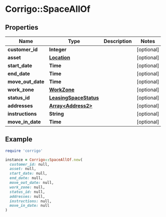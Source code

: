 # Corrigo::SpaceAllOf

## Properties

| Name | Type | Description | Notes |
| ---- | ---- | ----------- | ----- |
| **customer_id** | **Integer** |  | [optional] |
| **asset** | [**Location**](Location.md) |  | [optional] |
| **start_date** | **Time** |  | [optional] |
| **end_date** | **Time** |  | [optional] |
| **move_out_date** | **Time** |  | [optional] |
| **work_zone** | [**WorkZone**](WorkZone.md) |  | [optional] |
| **status_id** | [**LeasingSpaceStatus**](LeasingSpaceStatus.md) |  | [optional] |
| **addresses** | [**Array&lt;Address2&gt;**](Address2.md) |  | [optional] |
| **instructions** | **String** |  | [optional] |
| **move_in_date** | **Time** |  | [optional] |

## Example

```ruby
require 'corrigo'

instance = Corrigo::SpaceAllOf.new(
  customer_id: null,
  asset: null,
  start_date: null,
  end_date: null,
  move_out_date: null,
  work_zone: null,
  status_id: null,
  addresses: null,
  instructions: null,
  move_in_date: null
)
```

